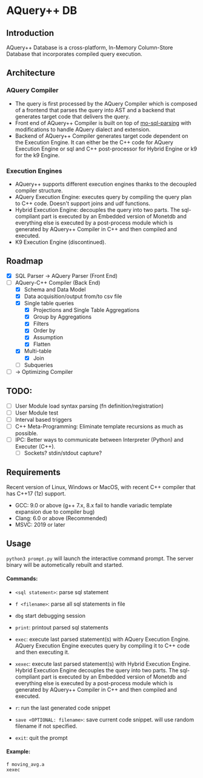 # AQuery++ DB
## Introduction

AQuery++ Database is a cross-platform, In-Memory Column-Store Database that incorporates compiled query execution.

## Architecture 
### AQuery Compiler
- The query is first processed by the AQuery Compiler which is composed of a frontend that parses the query into AST and a backend that generates target code that delivers the query.
- Front end of AQuery++ Compiler is built on top of [mo-sql-parsing](https://github.com/klahnakoski/mo-sql-parsing) with modifications to handle AQuery dialect and extension.
- Backend of AQuery++ Compiler generates target code dependent on the Execution Engine. It can either be the C++ code for AQuery Execution Engine or sql and C++ post-processor for Hybrid Engine or k9 for the k9 Engine.
### Execution Engines
- AQuery++ supports different execution engines thanks to the decoupled compiler structure.
- AQuery Execution Engine: executes query by compiling the query plan to C++ code. Doesn't support joins and udf functions. 
- Hybrid Execution Engine: decouples the query into two parts. The sql-compliant part is executed by an Embedded version of Monetdb and everything else is executed by a post-process module which is generated by AQuery++ Compiler in C++ and then compiled and executed.
- K9 Execution Engine (discontinued).
  
## Roadmap
- [x] SQL Parser -> AQuery Parser (Front End)
- [ ] AQuery-C++ Compiler (Back End)
   -  [x] Schema and Data Model 
   -  [x] Data acquisition/output from/to csv file
   -  [x] Single table queries
      -  [x] Projections and Single Table Aggregations 
      -  [x] Group by Aggregations
      -  [x] Filters
      -  [x] Order by
      -  [x] Assumption
      -  [x] Flatten
   -  [x] Multi-table 
      -  [x] Join
   -  [ ] Subqueries 
- [ ] -> Optimizing Compiler

## TODO:

- [ ] User Module load syntax parsing (fn definition/registration)
- [ ] User Module test
- [ ] Interval based triggers
- [ ] C++ Meta-Programming: Eliminate template recursions as much as possible.
- [ ] IPC: Better ways to communicate between Interpreter (Python) and Executer (C++).
  - [ ] Sockets? stdin/stdout capture?

## Requirements
Recent version of Linux, Windows or MacOS, with recent C++ compiler that has C++17 (1z) support.
- GCC: 9.0 or above (g++ 7.x, 8.x fail to handle variadic template expansion due to compiler bug)
- Clang: 6.0 or above (Recommended)
- MSVC: 2019 or later

## Usage
`python3 prompt.py` will launch the interactive command prompt. The server binary will be autometically rebuilt and started.
#### Commands:
- `<sql statement>`: parse sql statement
- `f <filename>`: parse all sql statements in file
- `dbg` start debugging session 
- `print`: printout parsed sql statements
- `exec`: execute last parsed statement(s) with AQuery Execution Engine. AQuery Execution Engine executes query by compiling it to C++ code and then executing it.
  
- `xexec`: execute last parsed statement(s) with Hybrid Execution Engine. Hybrid Execution Engine decouples the query into two parts. The sql-compliant part is executed by an Embedded version of Monetdb and everything else is executed by a post-process module which is generated by AQuery++ Compiler in C++ and then compiled and executed.
- `r`: run the last generated code snippet
- `save <OPTIONAL: filename>`: save current code snippet. will use random filename if not specified.
- `exit`: quit the prompt
#### Example:
   `f moving_avg.a` <br>
   `xexec`
